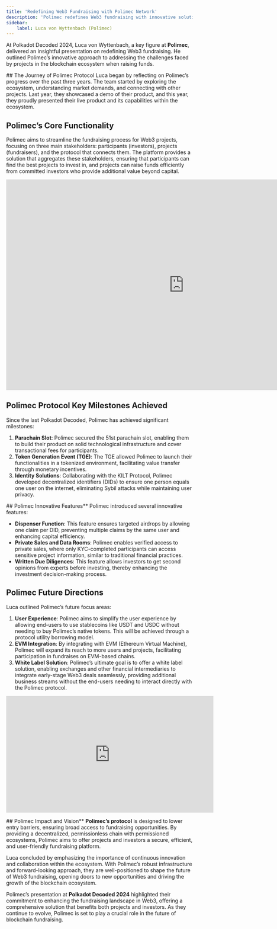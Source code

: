 ```yaml
---
title: 'Redefining Web3 Fundraising with Polimec Network'
description: 'Polimec redefines Web3 fundraising with innovative solutions, enhancing efficiency, security, and access for projects and investors.'
sidebar:   
    label: Luca von Wyttenbach (Polimec)
---
```

At Polkadot Decoded 2024, Luca von Wyttenbach, a key figure at **Polimec**, delivered an insightful presentation on redefining Web3 fundraising. He outlined Polimec’s innovative approach to addressing the challenges faced by projects in the blockchain ecosystem when raising funds.

## The Journey of Polimec Protocol
Luca began by reflecting on Polimec’s progress over the past three years. The team started by exploring the ecosystem, understanding market demands, and connecting with other projects. Last year, they showcased a demo of their product, and this year, they proudly presented their live product and its capabilities within the ecosystem.

## Polimec’s Core Functionality
Polimec aims to streamline the fundraising process for Web3 projects, focusing on three main stakeholders: participants (investors), projects (fundraisers), and the protocol that connects them. The platform provides a solution that aggregates these stakeholders, ensuring that participants can find the best projects to invest in, and projects can raise funds efficiently from committed investors who provide additional value beyond capital.

<iframe allowfullscreen="allowfullscreen" frameborder="0" height="569" src="https://docs.google.com/presentation/d/e/2PACX-1vQ0Ndpyp41exEhIg9GIwdzvi9rEHBNl7mNCDdvQB7OFi7zU-ozs5ddcdCkL_AmuyDn1x8tCgeIvNbix/embed?start=false&loop=false&delayms=60000" width="960"></iframe>

## Polimec Protocol Key Milestones Achieved
Since the last Polkadot Decoded, Polimec has achieved significant milestones:
1. **Parachain Slot**: Polimec secured the 51st parachain slot, enabling them to build their product on solid technological infrastructure and cover transactional fees for participants.
2. **Token Generation Event (TGE)**: The TGE allowed Polimec to launch their functionalities in a tokenized environment, facilitating value transfer through monetary incentives.
3. **Identity Solutions**: Collaborating with the KILT Protocol, Polimec developed decentralized identifiers (DIDs) to ensure one person equals one user on the internet, eliminating Sybil attacks while maintaining user privacy.

## Polimec Innovative Features**
Polimec introduced several innovative features:
- **Dispenser Function**: This feature ensures targeted airdrops by allowing one claim per DID, preventing multiple claims by the same user and enhancing capital efficiency.
- **Private Sales and Data Rooms**: Polimec enables verified access to private sales, where only KYC-completed participants can access sensitive project information, similar to traditional financial practices.
- **Written Due Diligences**: This feature allows investors to get second opinions from experts before investing, thereby enhancing the investment decision-making process.

## Polimec Future Directions
Luca outlined Polimec’s future focus areas:
1. **User Experience**: Polimec aims to simplify the user experience by allowing end-users to use stablecoins like USDT and USDC without needing to buy Polimec’s native tokens. This will be achieved through a protocol utility borrowing model.
2. **EVM Integration**: By integrating with EVM (Ethereum Virtual Machine), Polimec will expand its reach to more users and projects, facilitating participation in fundraises on EVM-based chains.
3. **White Label Solution**: Polimec’s ultimate goal is to offer a white label solution, enabling exchanges and other financial intermediaries to integrate early-stage Web3 deals seamlessly, providing additional business streams without the end-users needing to interact directly with the Polimec protocol.

<iframe allowfullscreen="allowfullscreen" frameborder="0" height="315" src="https://www.youtube.com/embed/qXobeLNO_hg?si=1FYHrojsgk3f4rnO" title="YouTube video player" width="560"></iframe>

## Polimec Impact and Vision**
**Polimec’s protocol** is designed to lower entry barriers, ensuring broad access to fundraising opportunities. By providing a decentralized, permissionless chain with permissioned ecosystems, Polimec aims to offer projects and investors a secure, efficient, and user-friendly fundraising platform.

Luca concluded by emphasizing the importance of continuous innovation and collaboration within the ecosystem. With Polimec’s robust infrastructure and forward-looking approach, they are well-positioned to shape the future of Web3 fundraising, opening doors to new opportunities and driving the growth of the blockchain ecosystem.

Polimec’s presentation at **Polkadot Decoded 2024** highlighted their commitment to enhancing the fundraising landscape in Web3, offering a comprehensive solution that benefits both projects and investors. As they continue to evolve, Polimec is set to play a crucial role in the future of blockchain fundraising.